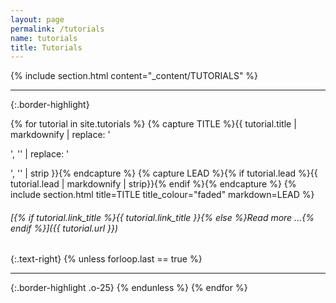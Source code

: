 ```yaml
---
layout: page
permalink: /tutorials
name: tutorials
title: Tutorials
---
```

{% include section.html content="_content/TUTORIALS" %}

* * *
{:.border-highlight}

{% for tutorial in site.tutorials %}
{% capture TITLE %}{{ tutorial.title | markdownify | replace: '<p>', '' | replace: '</p>', '' | strip }}{% endcapture %}
{% capture LEAD %}{% if tutorial.lead %}{{ tutorial.lead | markdownify | strip}}{% endif %}{% endcapture %}
{% include section.html title=TITLE title_colour="faded" markdown=LEAD %}
###### [{% if tutorial.link_title %}{{ tutorial.link_title }}{% else %}Read more ...{% endif %}]({{ tutorial.url }})
{:.text-right}
{% unless forloop.last == true %}
* * *
{:.border-highlight .o-25}
{% endunless %}
{% endfor %}